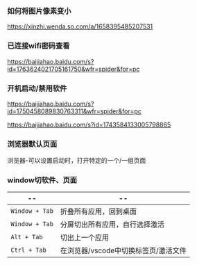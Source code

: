 ### 如何将图片像素变小

https://xinzhi.wenda.so.com/a/1658395485207531



### 已连接wifi密码查看

https://baijiahao.baidu.com/s?id=1763624021705161750&wfr=spider&for=pc



### 开机启动/禁用软件

https://baijiahao.baidu.com/s?id=1750458089830763311&wfr=spider&for=pc

https://baijiahao.baidu.com/s?id=1743584133005798865



### 浏览器默认页面

浏览器-可以设置启动时，打开特定的一个/一组页面



### window切软件、页面

| --             | --                                   |
| -------------- | ------------------------------------ |
| `Window + Tab` | 折叠所有应用，回到桌面               |
| `Window + Tab` | 分屏切出所有应用，自行选择激活       |
| `Alt + Tab`    | 切出上一个应用                       |
| `Ctrl + Tab`   | 在浏览器/vscode中切换标签页/激活文件 |





